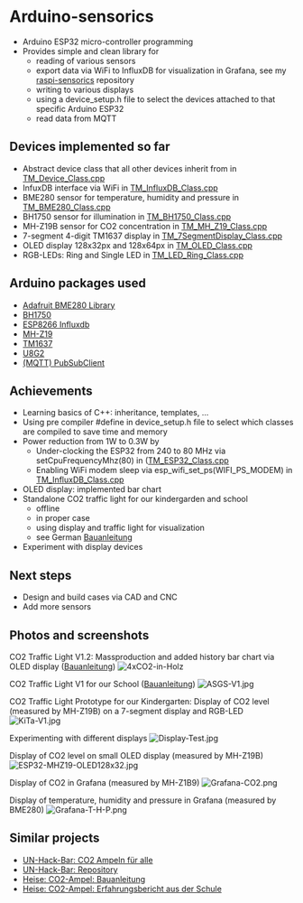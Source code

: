 # Arduino-sensorics

* Arduino ESP32 micro-controller programming
* Provides simple and clean library for
  * reading of various sensors
  * export data via WiFi to InfluxDB for visualization in Grafana, see my [raspi-sensorics](https://github.com/entorb/raspi-sensorics/) repository
  * writing to various displays
  * using a device_setup.h file to select the devices attached to that specific Arduino ESP32
  * read data from MQTT

## Devices implemented so far

* Abstract device class that all other devices inherit from in [TM_Device_Class.cpp](https://github.com/entorb/arduino-sensorics/blob/main/libraries/TM/src/TM_Device_Class.cpp)
* InfuxDB interface via WiFi in [TM_InfluxDB_Class.cpp](https://github.com/entorb/arduino-sensorics/blob/main/libraries/TM/src/TM_InfluxDB_Class.cpp)
* BME280 sensor for temperature, humidity and pressure in [TM_BME280_Class.cpp](https://github.com/entorb/arduino-sensorics/blob/main/libraries/TM/src/TM_BME280_Class.cpp)
* BH1750 sensor for illumination in [TM_BH1750_Class.cpp](https://github.com/entorb/arduino-sensorics/blob/main/libraries/TM/src/TM_BH1750_Class.cpp)
* MH-Z19B sensor for CO2 concentration in [TM_MH_Z19_Class.cpp](https://github.com/entorb/arduino-sensorics/blob/main/libraries/TM/src/TM_MH_Z19_Class.cpp)
* 7-segment 4-digit TM1637 display in [TM_7SegmentDisplay_Class.cpp](https://github.com/entorb/arduino-sensorics/blob/main/libraries/TM/src/TM_7SegmentDisplay_Class.cpp)
* OLED display 128x32px and 128x64px in [TM_OLED_Class.cpp](https://github.com/entorb/arduino-sensorics/blob/main/libraries/TM/src/TM_OLED_Class.h)
* RGB-LEDs: Ring and Single LED in [TM_LED_Ring_Class.cpp](https://github.com/entorb/arduino-sensorics/blob/main/libraries/TM/src/TM_LED_Ring_Class.cpp)

## Arduino packages used

* [Adafruit BME280 Library](https://github.com/adafruit/Adafruit_BME280_Library)
* [BH1750](https://github.com/claws/BH1750)
* [ESP8266 Influxdb](https://github.com/tobiasschuerg/InfluxDB-Client-for-Arduino)
* [MH-Z19](https://github.com/WifWaf/MH-Z19)
* [TM1637](https://github.com/avishorp/TM1637)
* [U8G2](https://github.com/olikraus/u8g2)
* [(MQTT) PubSubClient](https://github.com/knolleary/pubsubclient)

## Achievements

* Learning basics of C++: inheritance, templates, ...
* Using pre compiler #define in device_setup.h file to select which classes are compiled to save time and memory
* Power reduction from 1W to 0.3W by
  * Under-clocking the ESP32 from 240 to 80 MHz via setCpuFrequencyMhz(80) in ([TM_ESP32_Class.cpp](https://github.com/entorb/arduino-sensorics/blob/main/libraries/TM/src/TM_ESP32_Class.cpp)
  * Enabling WiFi modem sleep via esp_wifi_set_ps(WIFI_PS_MODEM) in [TM_InfluxDB_Class.cpp](https://github.com/entorb/arduino-sensorics/blob/main/libraries/TM/src/TM_InfluxDB_Class.cpp)
* OLED display: implemented bar chart
* Standalone CO2 traffic light for our kindergarden and school
  * offline
  * in proper case
  * using display and traffic light for visualization
  * see German [Bauanleitung](https://github.com/entorb/arduino-sensorics/blob/main/CO2-Ampel-Bauanleitung.md)
* Experiment with display devices

## Next steps

* Design and build cases via CAD and CNC
* Add more sensors

## Photos and screenshots

CO2 Traffic Light V1.2: Massproduction and added history bar chart via OLED display ([Bauanleitung](https://github.com/entorb/arduino-sensorics/blob/main/CO2-Ampel-Bauanleitung.md))
![4xCO2-in-Holz](https://github.com/entorb/arduino-sensorics/blob/main/photos/4xCO2-in-Holz.jpg)

CO2 Traffic Light V1 for our School ([Bauanleitung](https://github.com/entorb/arduino-sensorics/blob/main/CO2-Ampel-Bauanleitung.md))
![ASGS-V1.jpg](https://github.com/entorb/arduino-sensorics/blob/main/photos/ASGS-V1.jpg)

CO2 Traffic Light Prototype for our Kindergarten: Display of CO2 level (measured by MH-Z19B) on a 7-segment display and RGB-LED
![KiTa-V1.jpg](https://github.com/entorb/arduino-sensorics/blob/main/photos/KiTa-V1.jpg)

Experimenting with different displays
![Display-Test.jpg](https://github.com/entorb/arduino-sensorics/blob/main/photos/Display-Test.jpg)

Display of CO2 level on small OLED display (measured by MH-Z19B)
![ESP32-MHZ19-OLED128x32.jpg](https://github.com/entorb/arduino-sensorics/blob/main/photos/ESP32-MHZ19-OLED128x32.jpg)

Display of CO2 in Grafana (measured by MH-Z1B9)
![Grafana-CO2.png](https://github.com/entorb/arduino-sensorics/blob/main/photos/Grafana-CO2.png)

Display of temperature, humidity and pressure in Grafana (measured by BME280)
![Grafana-T-H-P.png](https://github.com/entorb/arduino-sensorics/blob/main/photos/Grafana-T-H-P.png)

## Similar projects

* [UN-Hack-Bar: CO2 Ampeln für alle](https://www.un-hack-bar.de/2020/10/25/co2-ampeln-fuer-alle/)
* [UN-Hack-Bar: Repository](https://git.unhb.de/smash/co2ampel)
* [Heise: CO2-Ampel: Bauanleitung](https://www.heise.de/select/make/2020/5/2022015381334973804)
* [Heise: CO2-Ampel: Erfahrungsbericht aus der Schule](https://www.heise.de/news/CO2-Ampel-Erfahrungsbericht-aus-der-Schule-4932471.html)

